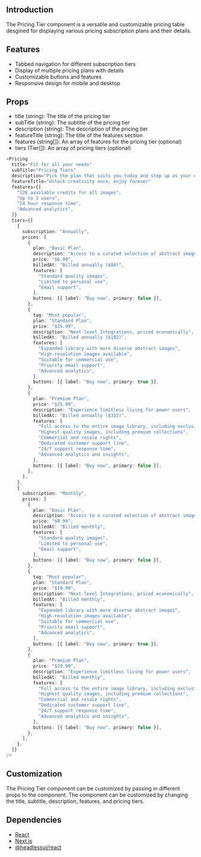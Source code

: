 ## Introduction
The Pricing Tier component is a versatile and customizable pricing table desgined for displaying various pricing subscription plans and their details.

## Features

- Tabbed navigation for different subscription tiers
- Display of multiple pricing plans with details
- Customizable buttons and features
- Responsive design for mobile and desktop

## Props
- title (string): The title of the pricing tier
- subTitle (string): The subtitle of the pricing tier
- description (string): The description of the pricing tier
- featureTitle (string): The title of the features section
- features (string[]): An array of features for the pricing tier (optional)
- tiers (Tier[]): An array of pricing tiers (optional)

```typescript
<Pricing
  title="Fit for all your needs"
  subTitle="Pricing Tiers"
  description="Pick the plan that suits you today and step up as your demands grow - our flexible options have your journey mapped out."
  featureTitle="Unlock creativity once, enjoy forever"
  features={[
    "128 available credits for all images",
    "Up to 3 users",
    "24 hour response time",
    "Advanced analytics",
  ]}
  tiers={[
    {
      subscription: "Annually",
      prices: [
        {
          plan: "Basic Plan",
          description: "Access to a curated selection of abstract images",
          price: "$6.99",
          billedAt: "Billed annually ($84)",
          features: [
            "Standard quality images",
            "Limited to personal use",
            "Email support",
          ],
          buttons: [{ label: "Buy now", primary: false }],
        },
        {
          tag: "Most popular",
          plan: "Standard Plan",
          price: "$15.99",
          description: "Next-level Integrations, priced economically",
          billedAt: "Billed annually ($192)",
          features: [
            "Expanded library with more diverse abstract images",
            "High-resolution images available",
            "Suitable for commercial use",
            "Priority email support",
            "Advanced analytics",
          ],
          buttons: [{ label: "Buy now", primary: true }],
        },
        {
          plan: "Premium Plan",
          price: "$25.99",
          description: "Experience limitless living for power users",
          billedAt: "Billed annually ($312)",
          features: [
            "Full access to the entire image library, including exclusive content",
            "Highest quality images, including premium collections",
            "Commercial and resale rights",
            "Dedicated customer support line",
            "24/7 support response time",
            "Advanced analytics and insights",
          ],
          buttons: [{ label: "Buy now", primary: false }],
        },
      ],
    },
    {
      subscription: "Monthly",
      prices: [
        {
          plan: "Basic Plan",
          description: "Access to a curated selection of abstract images",
          price: "$9.99",
          billedAt: "Billed monthly",
          features: [
            "Standard quality images",
            "Limited to personal use",
            "Email support",
          ],
          buttons: [{ label: "Buy now", primary: false }],
        },
        {
          tag: "Most popular",
          plan: "Standard Plan",
          price: "$19.99",
          description: "Next-level Integrations, priced economically",
          billedAt: "Billed monthly",
          features: [
            "Expanded library with more diverse abstract images",
            "High-resolution images available",
            "Suitable for commercial use",
            "Priority email support",
            "Advanced analytics",
          ],
          buttons: [{ label: "Buy now", primary: true }],
        },
        {
          plan: "Premium Plan",
          price: "$29.99",
          description: "Experience limitless living for power users",
          billedAt: "Billed monthly",
          features: [
            "Full access to the entire image library, including exclusive content",
            "Highest quality images, including premium collections",
            "Commercial and resale rights",
            "Dedicated customer support line",
            "24/7 support response time",
            "Advanced analytics and insights",
          ],
          buttons: [{ label: "Buy now", primary: false }],
        },
      ],
    },
  ]}
/>
```

## Customization
The Pricing Tier component can be customized by passing in different props to the component. The component can be customized by changing the title, subtitle, description, features, and pricing tiers.

## Dependencies
- [React](https://reactjs.org/)
- [Next.js](https://nextjs.org/)
- [@headlessui/react](https://headlessui.dev/react/)
